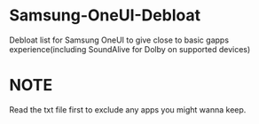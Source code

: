 # Samsung-OneUI-Debloat
Debloat list for Samsung OneUI to give close to basic gapps experience(including SoundAlive for Dolby on supported devices)
# NOTE
Read the txt file first to exclude any apps you might wanna keep.
